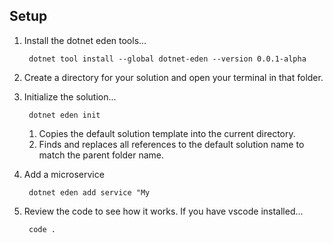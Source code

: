 ## Setup

1. Install the dotnet eden tools...

        dotnet tool install --global dotnet-eden --version 0.0.1-alpha

2. Create a directory for your solution and open your terminal in that folder.
3. Initialize the solution...

        dotnet eden init

    1. Copies the default solution template into the current directory.
    2. Finds and replaces all references to the default solution name to match the parent folder name.

4. Add a microservice
    
        dotnet eden add service "My

5. Review the code to see how it works. If you have vscode installed...

        code .